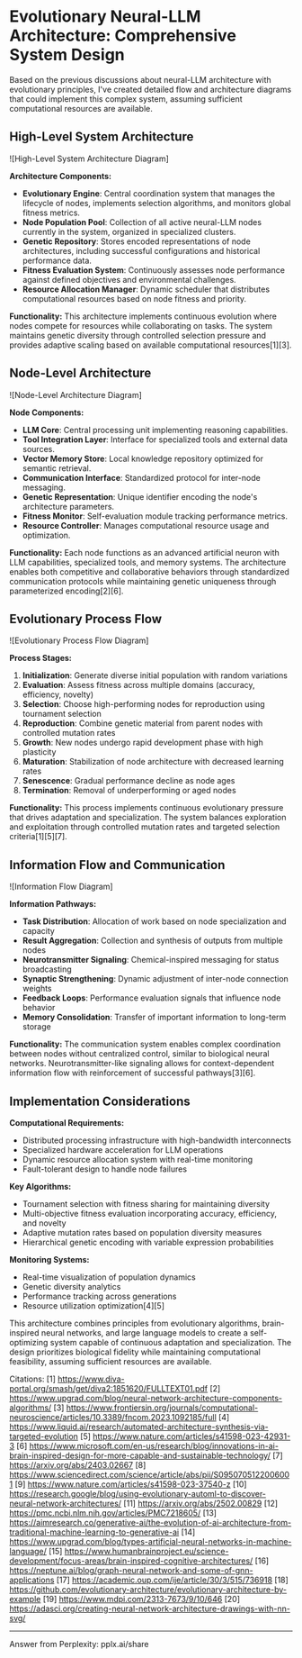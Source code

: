 # Evolutionary Neural-LLM Architecture: Comprehensive System Design

Based on the previous discussions about neural-LLM architecture with evolutionary principles, I've created detailed flow and architecture diagrams that could implement this complex system, assuming sufficient computational resources are available.

## High-Level System Architecture

![High-Level System Architecture Diagram]

**Architecture Components:**
- **Evolutionary Engine**: Central coordination system that manages the lifecycle of nodes, implements selection algorithms, and monitors global fitness metrics.
- **Node Population Pool**: Collection of all active neural-LLM nodes currently in the system, organized in specialized clusters.
- **Genetic Repository**: Stores encoded representations of node architectures, including successful configurations and historical performance data.
- **Fitness Evaluation System**: Continuously assesses node performance against defined objectives and environmental challenges.
- **Resource Allocation Manager**: Dynamic scheduler that distributes computational resources based on node fitness and priority.

**Functionality:**
This architecture implements continuous evolution where nodes compete for resources while collaborating on tasks. The system maintains genetic diversity through controlled selection pressure and provides adaptive scaling based on available computational resources[1][3].

## Node-Level Architecture

![Node-Level Architecture Diagram]

**Node Components:**
- **LLM Core**: Central processing unit implementing reasoning capabilities.
- **Tool Integration Layer**: Interface for specialized tools and external data sources.
- **Vector Memory Store**: Local knowledge repository optimized for semantic retrieval.
- **Communication Interface**: Standardized protocol for inter-node messaging.
- **Genetic Representation**: Unique identifier encoding the node's architecture parameters.
- **Fitness Monitor**: Self-evaluation module tracking performance metrics.
- **Resource Controller**: Manages computational resource usage and optimization.

**Functionality:**
Each node functions as an advanced artificial neuron with LLM capabilities, specialized tools, and memory systems. The architecture enables both competitive and collaborative behaviors through standardized communication protocols while maintaining genetic uniqueness through parameterized encoding[2][6].

## Evolutionary Process Flow

![Evolutionary Process Flow Diagram]

**Process Stages:**
1. **Initialization**: Generate diverse initial population with random variations
2. **Evaluation**: Assess fitness across multiple domains (accuracy, efficiency, novelty)
3. **Selection**: Choose high-performing nodes for reproduction using tournament selection
4. **Reproduction**: Combine genetic material from parent nodes with controlled mutation rates
5. **Growth**: New nodes undergo rapid development phase with high plasticity
6. **Maturation**: Stabilization of node architecture with decreased learning rates
7. **Senescence**: Gradual performance decline as node ages
8. **Termination**: Removal of underperforming or aged nodes

**Functionality:**
This process implements continuous evolutionary pressure that drives adaptation and specialization. The system balances exploration and exploitation through controlled mutation rates and targeted selection criteria[1][5][7].

## Information Flow and Communication

![Information Flow Diagram]

**Information Pathways:**
- **Task Distribution**: Allocation of work based on node specialization and capacity
- **Result Aggregation**: Collection and synthesis of outputs from multiple nodes
- **Neurotransmitter Signaling**: Chemical-inspired messaging for status broadcasting
- **Synaptic Strengthening**: Dynamic adjustment of inter-node connection weights
- **Feedback Loops**: Performance evaluation signals that influence node behavior
- **Memory Consolidation**: Transfer of important information to long-term storage

**Functionality:**
The communication system enables complex coordination between nodes without centralized control, similar to biological neural networks. Neurotransmitter-like signaling allows for context-dependent information flow with reinforcement of successful pathways[3][6].

## Implementation Considerations

**Computational Requirements:**
- Distributed processing infrastructure with high-bandwidth interconnects
- Specialized hardware acceleration for LLM operations
- Dynamic resource allocation system with real-time monitoring
- Fault-tolerant design to handle node failures

**Key Algorithms:**
- Tournament selection with fitness sharing for maintaining diversity
- Multi-objective fitness evaluation incorporating accuracy, efficiency, and novelty
- Adaptive mutation rates based on population diversity measures
- Hierarchical genetic encoding with variable expression probabilities

**Monitoring Systems:**
- Real-time visualization of population dynamics
- Genetic diversity analytics
- Performance tracking across generations
- Resource utilization optimization[4][5]

This architecture combines principles from evolutionary algorithms, brain-inspired neural networks, and large language models to create a self-optimizing system capable of continuous adaptation and specialization. The design prioritizes biological fidelity while maintaining computational feasibility, assuming sufficient resources are available.

Citations:
[1] https://www.diva-portal.org/smash/get/diva2:1851620/FULLTEXT01.pdf
[2] https://www.upgrad.com/blog/neural-network-architecture-components-algorithms/
[3] https://www.frontiersin.org/journals/computational-neuroscience/articles/10.3389/fncom.2023.1092185/full
[4] https://www.liquid.ai/research/automated-architecture-synthesis-via-targeted-evolution
[5] https://www.nature.com/articles/s41598-023-42931-3
[6] https://www.microsoft.com/en-us/research/blog/innovations-in-ai-brain-inspired-design-for-more-capable-and-sustainable-technology/
[7] https://arxiv.org/abs/2403.02667
[8] https://www.sciencedirect.com/science/article/abs/pii/S0950705122006001
[9] https://www.nature.com/articles/s41598-023-37540-z
[10] https://research.google/blog/using-evolutionary-automl-to-discover-neural-network-architectures/
[11] https://arxiv.org/abs/2502.00829
[12] https://pmc.ncbi.nlm.nih.gov/articles/PMC7218605/
[13] https://aimresearch.co/generative-ai/the-evolution-of-ai-architecture-from-traditional-machine-learning-to-generative-ai
[14] https://www.upgrad.com/blog/types-artificial-neural-networks-in-machine-language/
[15] https://www.humanbrainproject.eu/science-development/focus-areas/brain-inspired-cognitive-architectures/
[16] https://neptune.ai/blog/graph-neural-network-and-some-of-gnn-applications
[17] https://academic.oup.com/ije/article/30/3/515/736918
[18] https://github.com/evolutionary-architecture/evolutionary-architecture-by-example
[19] https://www.mdpi.com/2313-7673/9/10/646
[20] https://adasci.org/creating-neural-network-architecture-drawings-with-nn-svg/

---
Answer from Perplexity: pplx.ai/share
